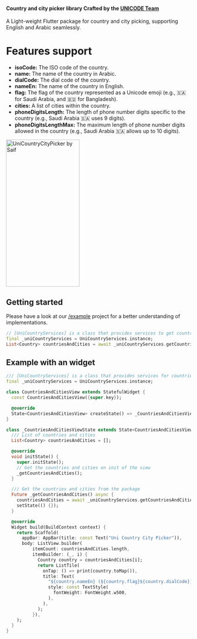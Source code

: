 #### Country and city picker library Crafted by the **[UNICODE Team](https://www.unicodesolutions.co/)**

A Light-weight Flutter package for country and city picking, supporting English and Arabic seamlessly.

# **Features support**

- **isoCode:** The ISO code of the country.
- **name:** The name of the country in Arabic.
- **dialCode:** The dial code of the country.
- **nameEn:** The name of the country in English.
- **flag:** The flag of the country represented as a Unicode emoji (e.g., 🇸🇦 for Saudi Arabia, and 🇧🇩 for Bangladesh).
- **cities:** A list of cities within the country.
- **phoneDigitsLength:** The length of phone number digits specific to the country (e.g., Saudi Arabia 🇸🇦 uses 9 digits).
- **phoneDigitsLengthMax:** The maximum length of phone number digits allowed in the country (e.g., Saudi Arabia 🇸🇦 allows up to 10 digits).

<img src="https://raw.githubusercontent.com/UNICODE-Venture/uni_country_city_picker/main/assets/screenshots/1.png" width=200, height=400 alt="UniCountryCityPicker by Saif">

## Getting started

Please have a look at our [/example](https://pub.dev/packages/uni_country_city_picker/example) project for a better understanding of implementations.

```dart
// [UniCountryServices] is a class that provides services to get countries and cities.
final _uniCountryServices = UniCountryServices.instance;
List<Country> countriesAndCities = await _uniCountryServices.getCountriesAndCities();
```

## Example with an widget

```dart
/// [UniCountryServices] is a class that provides services for countries and cities.
final _uniCountryServices = UniCountryServices.instance;

class CountriesAndCitiesView extends StatefulWidget {
  const CountriesAndCitiesView({super.key});

  @override
  State<CountriesAndCitiesView> createState() => _CountriesAndCitiesViewState();
}

class _CountriesAndCitiesViewState extends State<CountriesAndCitiesView> {
  /// List of countries and cities
  List<Country> countriesAndCities = [];

  @override
  void initState() {
    super.initState();
    // Get the countries and cities on init of the view
    _getCountriesAndCities();
  }

  /// Get the countries and cities from the package
  Future _getCountriesAndCities() async {
    countriesAndCities = await _uniCountryServices.getCountriesAndCities();
    setState(() {});
  }

  @override
  Widget build(BuildContext context) {
    return Scaffold(
      appBar: AppBar(title: const Text("Uni Country City Picker")),
      body: ListView.builder(
          itemCount: countriesAndCities.length,
          itemBuilder: (_, i) {
            Country country = countriesAndCities[i];
            return ListTile(
              onTap: () => print(country.toMap()),
              title: Text(
                "${country.nameEn} (${country.flag}${country.dialCode})",
                style: const TextStyle(
                  fontWeight: FontWeight.w500,
                ),
              ),
            );
          }),
    );
  }
}
```
